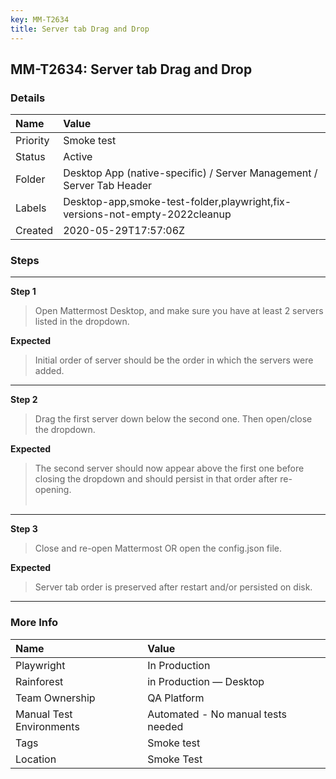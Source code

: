 ```yaml
---
key: MM-T2634
title: Server tab Drag and Drop
---
```


## MM-T2634: Server tab Drag and Drop

### Details

| Name     | Value                                                                       |
| :------- | :-------------------------------------------------------------------------- |
| Priority | Smoke test                                                                  |
| Status   | Active                                                                      |
| Folder   | Desktop App (native-specific) / Server Management / Server Tab Header       |
| Labels   | Desktop-app,smoke-test-folder,playwright,fix-versions-not-empty-2022cleanup |
| Created  | 2020-05-29T17:57:06Z                                                        |

### Steps

<hr/>

**Step 1**

> <article>Open Mattermost Desktop, and make sure you have at least 2 servers listed in the dropdown.</article>

**Expected**

> <article>Initial order of server should be the order in which the servers were added.</article>

<hr/>

**Step 2**

> <article>Drag the first server down below the second one. Then open/close the dropdown.</article>

**Expected**

> <article>The second server should now appear above the first one before closing the dropdown and should persist in that order after re-opening.<br /><br /></article>

<hr/>

**Step 3**

> <article>Close and re-open Mattermost OR open the config.json file.</article>

**Expected**

> <article>Server tab order is preserved after restart and/or persisted on disk.</article>

<hr/>

### More Info

| Name                     | Value                              |
| :----------------------- | :--------------------------------- |
| Playwright               | In Production                      |
| Rainforest               | in Production — Desktop            |
| Team Ownership           | QA Platform                        |
| Manual Test Environments | Automated - No manual tests needed |
| Tags                     | Smoke test                         |
| Location                 | Smoke Test                         |
